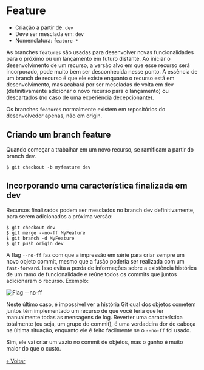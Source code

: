 # Feature

- Criação a partir de: `dev`
- Deve ser mesclada em: `dev`
- Nomenclatura: `feature-*`

As branches `features` são usadas ​​para desenvolver novas funcionalidades para o próximo ou um lançamento em futuro distante. Ao iniciar o desenvolvimento de um recurso, a versão alvo em que esse recurso será incorporado, pode muito bem ser desconhecida nesse ponto. A essência de um branch de recurso é que ele existe enquanto o recurso está em desenvolvimento, mas acabará por ser mescladas de volta em dev (definitivamente adicionar o novo recurso para o lançamento) ou descartados (no caso de uma experiência decepcionante).

Os branches `features` normalmente existem em repositórios do desenvolvedor apenas, não em origin.

## Criando um branch feature

Quando começar a trabalhar em um novo recurso, se ramificam a partir do branch dev. 

```
$ git checkout -b myfeature dev
```

## Incorporando uma característica finalizada em dev

Recursos finalizados podem ser mesclados no branch dev definitivamente, para serem adicionados a próxima versão: 
```
$ git checkout dev
$ git merge --no-ff MyFeature
$ git branch -d MyFeature
$ git push origin dev
```

A flag `--no-ff` faz com que a impressão em série para criar sempre um novo objeto commit, mesmo que a fusão poderia ser realizada com um `fast-forward`. Isso evita a perda de informações sobre a existência histórica de um ramo de funcionalidade e reúne todos os commits que juntos adicionaram o recurso. Exemplo:

![Flag --no-ff](https://github.com/doc-solutions/documentation-gitflow/blob/master/source/images/merge-no-ff.jpg)

Neste último caso, é impossível ver a história Git qual dos objetos cometem juntos têm implementado um recurso de que você teria que ler manualmente todas as mensagens de log. Reverter uma característica totalmente (ou seja, um grupo de commit), é uma verdadeira dor de cabeça na última situação, enquanto ele é feito facilmente se o `--no-ff` foi usado.

Sim, ele vai criar um vazio no commit de objetos, mas o ganho é muito maior do que o custo. 

[&#65513; Voltar](https://github.com/doc-solutions/documentation-gitflow/blob/master/README.md)